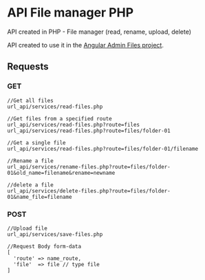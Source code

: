 # API File manager PHP
API created in PHP - File manager  (read, rename, upload, delete)

API created to use it in the [Angular Admin Files project][1].

[1]: <https://github.com/vivianmartinez/project-admin-files>

## Requests

### GET

```
//Get all files
url_api/services/read-files.php

//Get files from a specified route
url_api/services/read-files.php?route=files
url_api/services/read-files.php?route=files/folder-01

//Get a single file
url_api/services/read-files.php?route=files/folder-01/filename

//Rename a file
url_api/services/rename-files.php?route=files/folder-01&old_name=filename&rename=newname

//delete a file
url_api/services/delete-files.php?route=files/folder-01&name_file=filename

```
### POST

```
//Upload file
url_api/services/save-files.php

//Request Body form-data
[
  'route' => name_route,
  'file'  => file // type file
] 

```

